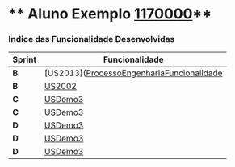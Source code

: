 ** Aluno Exemplo [1170000](./)** 
===============================


### Índice das Funcionalidade Desenvolvidas ###


| Sprint | Funcionalidade     |
|--------|--------------------|
| **B**  | [US2013]([ProcessoEngenhariaFuncionalidade](https://bitbucket.org/1190731/lei20_21_s4_2dl_1/src/master/docs/1190731/Servico/ProcessoEngenhariaFuncionalidade.md) |
| **B**  | [US2002](https://bitbucket.org/1190731/lei20_21_s4_2dl_1/src/master/docs/1190731/Bootstrap/ProcessoEngenhariaFuncionalidade.md) |
| **C**  | [USDemo3](USDemo3) |
| **C**  | [USDemo3](USDemo4) |
| **D**  | [USDemo3](USDemo5) |
| **D**  | [USDemo3](USDemo6) |
| **D**  | [USDemo3](USDemo7) |